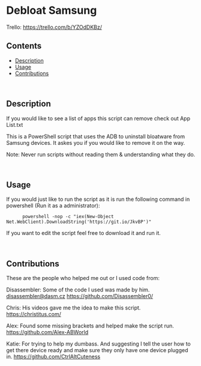 # Debloat Samsung

Trello: https://trello.com/b/YZOdDKBz/

## Contents
 - [Description](#description)
 - [Usage](#usage)
 - [Contributions](#contributions)

&nbsp;

## Description

If you would like to see a list of apps this script can remove check out App List.txt

This is a PowerShell script that uses the ADB to uninstall bloatware from Samsung devices.
It askes you if you would like to remove it on the way.

Note: Never run scripts without reading them & understanding what they do.

&nbsp;

## Usage
If you would just like to run the script as it is run the following command in powershell (Run it as a administrator):

          powershell -nop -c "iex(New-Object Net.WebClient).DownloadString('https://git.io/JkvBP')"

If you want to edit the script feel free to download it and run it.

&nbsp;

## Contributions
These are the people who helped me out or I used code from:

Disassembler: Some of the code I used was made by him.
<disassembler@dasm.cz> <https://github.com/Disassembler0/>

Chris: His videos gave me the idea to make this script.
<https://christitus.com/>

Alex: Found some missing brackets and helped make the script run.
<https://github.com/Alex-ABWorld>

Katie: For trying to help my dumbass. And suggesting I tell the user how to get there device ready and make sure they only have one device plugged in.
<https://github.com/CtrlAltCuteness>
